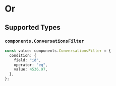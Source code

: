 # Or


## Supported Types

### `components.ConversationsFilter`

```typescript
const value: components.ConversationsFilter = {
  condition: {
    field: "id",
    operator: "eq",
    value: 4536.97,
  },
};
```

